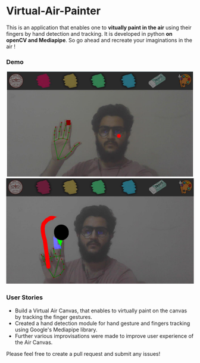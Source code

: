 # Virtual-Air-Painter

This is an application that enables one to **vitually paint in the air** using their fingers by hand detection and tracking. It is developed in python **on openCV and Mediapipe**.
So go ahead and recreate your imaginations in the air !

### Demo

![](https://github.com/vishal-sengar-dtu/Virtual-Air-Painter/blob/master/demo1.png?raw=true)
![](https://github.com/vishal-sengar-dtu/Virtual-Air-Painter/blob/master/demo2.png?raw=true)


### User Stories

- Build a Virtual Air Canvas, that enables to virtually paint on the canvas by tracking the finger gestures.
- Created a hand detection module for hand gesture and fingers tracking using Google's Mediapipe library.
- Further various improvisations were made to improve user experience of the Air Canvas.

Please feel free to create a pull request and submit any issues!

